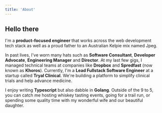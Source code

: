 ```yaml
---
title: 'About'
---
```


## Hello there

I'm a **product-focused engineer** that works across the web development tech stack as well as a proud father to an Australian Kelpie mix named Jpeg.

In past lives, I've worn many hats such as **Software Consultant**, **Developer Advocate**, **Engineering Manager** and **Director**. At my last few gigs, I managed technical teams at companies like **Dropbox** and **Spredfast** (now known as **Khoros**). Currently, I'm a **Lead Fullstack Software Engineer** at a startup called **Tryal Clinical**. We're building a platform to simplify clinical trials and help advance medicine.

I enjoy writing **Typescript** but also dabble in **Golang**. Outside of the 9 to 5, you can catch me hosting whiskey tasting events, going for a trail run, or spending some quality time with my wonderful wife and our beautiful daughter.

